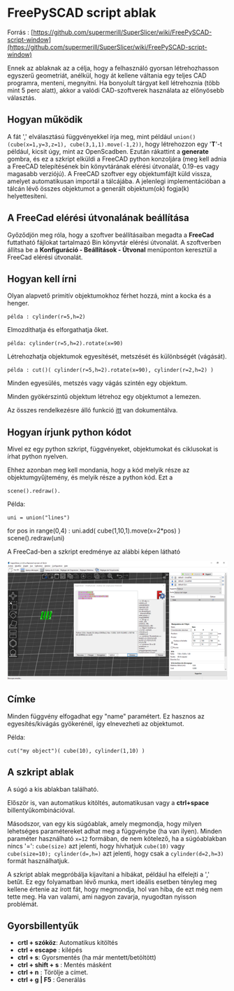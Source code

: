 # FreePySCAD script ablak

Forrás : [https://github.com/supermerill/SuperSlicer/wiki/FreePySCAD-script-window](https://github.com/supermerill/SuperSlicer/wiki/FreePySCAD-script-window)

Ennek az ablaknak az a célja, hogy a felhasználó gyorsan létrehozhasson egyszerű geometriát, anélkül, hogy át kellene váltania egy teljes CAD programra, menteni, megnyitni. Ha bonyolult tárgyat kell létrehoznia \(több mint 5 perc alatt\), akkor a valódi CAD-szoftverek használata az előnyösebb választás.

## Hogyan működik

A fát ',' elválasztású függvényekkel írja meg, mint például `union()(cube(x=1,y=3,z=1), cube(3,1,1).move(-1,2))`, hogy létrehozzon egy '**T**'-t például, kicsit úgy, mint az OpenScadben. Ezután rákattint a **generate** gombra, és ez a szkript elküldi a FreeCAD python konzoljára \(meg kell adnia a FreeCAD telepítésének bin könyvtárának elérési útvonalát, 0.19-es vagy magasabb verziójú\). A FreeCAD szoftver egy objektumfájlt küld vissza, amelyet automatikusan importál a tálcájába. A jelenlegi implementációban a tálcán lévő összes objektumot a generált objektum\(ok\) fogja\(k\) helyettesíteni.

## A FreeCad elérési útvonalának beállítása

Győződjön meg róla, hogy a szoftver beállításaiban megadta a **FreeCad** futtatható fájlokat tartalmazó Bin könyvtár elérési útvonalát. A szoftverben állítsa be a **Konfiguráció - Beállítások - Útvonal** menüponton keresztül a FreeCad elérési útvonalát.

## Hogyan kell írni

Olyan alapvető primitív objektumokhoz férhet hozzá, mint a kocka és a henger.

```text
példa : cylinder(r=5,h=2)
```

Elmozdíthatja és elforgathatja őket.

```text
példa: cylinder(r=5,h=2).rotate(x=90)
```

Létrehozhatja objektumok egyesítését, metszését és különbségét \(vágását\).

```text
példa : cut()( cylinder(r=5,h=2).rotate(x=90), cylinder(r=2,h=2) )
```

Minden egyesülés, metszés vagy vágás szintén egy objektum.

Minden gyökérszintű objektum létrehoz egy objektumot a lemezen.

Az összes rendelkezésre álló funkció [itt](https://github.com/supermerill/FreePySCAD) van dokumentálva.

## Hogyan írjunk python kódot

Mivel ez egy python szkript, függvényeket, objektumokat és ciklusokat is írhat python nyelven.

Ehhez azonban meg kell mondania, hogy a kód melyik része az objektumgyűjtemény, és melyik része a python kód. Ezt a

```text
scene().redraw().
```

Példa:

```text
uni = union("lines")
```

for pos in range\(0,4\) : uni.add\( cube\(1,10,1\).move\(x=2\*pos\) \) scene\(\).redraw\(uni\)

A FreeCad-ben a szkript eredménye az alábbi képen látható 

![\(axes k&#xE9;p\)](.gitbook/assets/12001.png)

## Címke

Minden függvény elfogadhat egy "name" paramétert. Ez hasznos az egyesítés/kivágás gyökerénél, így elnevezheti az objektumot.

Példa:

```text
cut("my object")( cube(10), cylinder(1,10) )
```

## A szkript ablak

A súgó a kis ablakban található.

Először is, van automatikus kitöltés, automatikusan vagy a **ctrl+space** billentyűkombinációval.

Másodszor, van egy kis súgóablak, amely megmondja, hogy milyen lehetséges paramétereket adhat meg a függvénybe \(ha van ilyen\). Minden paraméter használható `x=12` formában, de nem kötelező, ha a súgóablakban nincs '=': `cube(size)` azt jelenti, hogy hívhatjuk `cube(10)` vagy `cube(size=10); cylinder(d=,h=)` azt jelenti, hogy csak a `cylinder(d=2,h=3)` formát használhatjuk.

A szkript ablak megpróbálja kijavítani a hibákat, például ha elfelejti a ',' betűt. Ez egy folyamatban lévő munka, mert ideális esetben tényleg meg kellene értenie az írott fát, hogy megmondja, hol van hiba, de ezt még nem tette meg. Ha van valami, ami nagyon zavarja, nyugodtan nyisson problémát.

## Gyorsbillentyűk

* **crtl + szóköz**: Automatikus kitöltés
* **ctrl + escape** : kilépés
* **ctrl + s**: Gyorsmentés \(ha már mentett/betöltött\)
* **ctrl + shift + s** : Mentés másként
* **ctrl + n** : Törölje a címet.
* **ctrl + g \| F5** : Generálás

